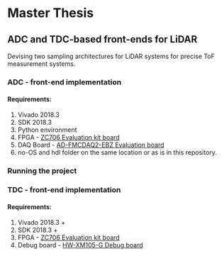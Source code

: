 # Master Thesis
## ADC and TDC-based front-ends for LiDAR
Devising two sampling architectures for LiDAR systems for precise ToF measurement systems.

<Insert relative ToF measurement figure here>

### ADC - front-end implementation
#### Requirements:
1. Vivado 2018.3
2. SDK 2018.3
3. Python environment
4. FPGA - [ZC706 Evaluation kit board](https://www.xilinx.com/products/boards-and-kits/ek-z7-zc706-g.html)
5. DAQ Board - [AD-FMCDAQ2-EBZ Evaluation board](https://www.analog.com/en/design-center/evaluation-hardware-and-software/evaluation-boards-kits/eval-ad-fmcdaq2-ebz.html#eb-overview)
6. no-OS and hdl folder on the same location or as is in this repository.

### Running the project




### TDC - front-end implementation
#### Requirements:
1. Vivado 2018.3 +
2. SDK 2018.3 +
4. FPGA - [ZC706 Evaluation kit board](https://www.xilinx.com/products/boards-and-kits/ek-z7-zc706-g.html)
5. Debug board - [HW-XM105-G Debug board](https://www.xilinx.com/products/boards-and-kits/hw-fmc-xm105-g.html)



